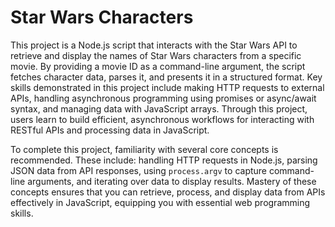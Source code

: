 # Star Wars Characters

This project is a Node.js script that interacts with the Star Wars API to retrieve and display the names of Star Wars characters from a specific movie. By providing a movie ID as a command-line argument, the script fetches character data, parses it, and presents it in a structured format. Key skills demonstrated in this project include making HTTP requests to external APIs, handling asynchronous programming using promises or async/await syntax, and managing data with JavaScript arrays. Through this project, users learn to build efficient, asynchronous workflows for interacting with RESTful APIs and processing data in JavaScript.

To complete this project, familiarity with several core concepts is recommended. These include: handling HTTP requests in Node.js, parsing JSON data from API responses, using `process.argv` to capture command-line arguments, and iterating over data to display results. Mastery of these concepts ensures that you can retrieve, process, and display data from APIs effectively in JavaScript, equipping you with essential web programming skills.
